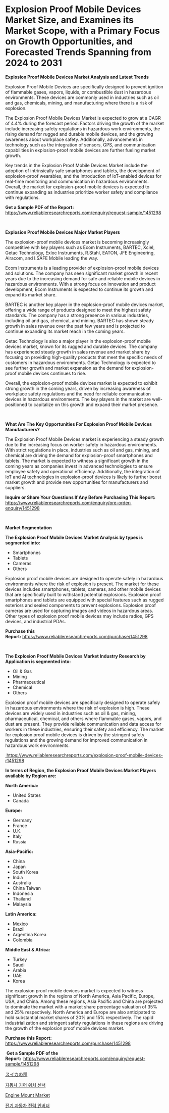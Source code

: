 <p><h1>Explosion Proof Mobile Devices Market Size, and Examines its Market Scope, with a Primary Focus on Growth Opportunities, and Forecasted Trends Spanning from 2024 to 2031</h1></p><p><strong>Explosion Proof Mobile Devices Market Analysis and Latest Trends</strong></p>
<p><p>Explosion Proof Mobile Devices are specifically designed to prevent ignition of flammable gases, vapors, liquids, or combustible dust in hazardous environments. These devices are commonly used in industries such as oil and gas, chemicals, mining, and manufacturing where there is a risk of explosion.</p><p>The Explosion Proof Mobile Devices Market is expected to grow at a CAGR of 4.4% during the forecast period. Factors driving the growth of the market include increasing safety regulations in hazardous work environments, the rising demand for rugged and durable mobile devices, and the growing awareness about workplace safety. Additionally, advancements in technology such as the integration of sensors, GPS, and communication capabilities in explosion-proof mobile devices are further fueling market growth.</p><p>Key trends in the Explosion Proof Mobile Devices Market include the adoption of intrinsically safe smartphones and tablets, the development of explosion-proof wearables, and the introduction of IoT-enabled devices for real-time monitoring and communication in hazardous environments. Overall, the market for explosion-proof mobile devices is expected to continue expanding as industries prioritize worker safety and compliance with regulations.</p></p>
<p><strong>Get a Sample PDF of the Report:&nbsp;</strong> <a href="https://www.reliableresearchreports.com/enquiry/request-sample/1451298">https://www.reliableresearchreports.com/enquiry/request-sample/1451298</a></p>
<p>&nbsp;</p>
<p><strong>Explosion Proof Mobile Devices Major Market Players</strong></p>
<p><p>The explosion-proof mobile devices market is becoming increasingly competitive with key players such as Ecom Instruments, BARTEC, Xciel, Getac Technology, Exloc Instruments, R.Stahl, EATON, JFE Engineering, Airacom, and I.SAFE Mobile leading the way. </p><p>Ecom Instruments is a leading provider of explosion-proof mobile devices and solutions. The company has seen significant market growth in recent years due to the increasing demand for safe and reliable mobile devices in hazardous environments. With a strong focus on innovation and product development, Ecom Instruments is expected to continue its growth and expand its market share.</p><p>BARTEC is another key player in the explosion-proof mobile devices market, offering a wide range of products designed to meet the highest safety standards. The company has a strong presence in various industries, including oil and gas, chemical, and mining. BARTEC has shown steady growth in sales revenue over the past few years and is projected to continue expanding its market reach in the coming years.</p><p>Getac Technology is also a major player in the explosion-proof mobile devices market, known for its rugged and durable devices. The company has experienced steady growth in sales revenue and market share by focusing on providing high-quality products that meet the specific needs of customers in hazardous environments. Getac Technology is expected to see further growth and market expansion as the demand for explosion-proof mobile devices continues to rise.</p><p>Overall, the explosion-proof mobile devices market is expected to exhibit strong growth in the coming years, driven by increasing awareness of workplace safety regulations and the need for reliable communication devices in hazardous environments. The key players in the market are well-positioned to capitalize on this growth and expand their market presence.</p></p>
<p>&nbsp;</p>
<p><strong>What Are The Key Opportunities For Explosion Proof Mobile Devices Manufacturers?</strong></p>
<p><p>The Explosion Proof Mobile Devices market is experiencing a steady growth due to the increasing focus on worker safety in hazardous environments. With strict regulations in place, industries such as oil and gas, mining, and chemical are driving the demand for explosion-proof smartphones and tablets. The market is expected to witness a significant growth in the coming years as companies invest in advanced technologies to ensure employee safety and operational efficiency. Additionally, the integration of IoT and AI technologies in explosion-proof devices is likely to further boost market growth and provide new opportunities for manufacturers and suppliers.</p></p>
<p><strong>Inquire or Share Your Questions If Any Before Purchasing This Report:</strong> <a href="https://www.reliableresearchreports.com/enquiry/pre-order-enquiry/1451298">https://www.reliableresearchreports.com/enquiry/pre-order-enquiry/1451298</a></p>
<p>&nbsp;</p>
<p><strong>Market Segmentation</strong></p>
<p><strong>The Explosion Proof Mobile Devices Market Analysis by types is segmented into:</strong></p>
<p><ul><li>Smartphones</li><li>Tablets</li><li>Cameras</li><li>Others</li></ul></p>
<p><p>Explosion proof mobile devices are designed to operate safely in hazardous environments where the risk of explosion is present. The market for these devices includes smartphones, tablets, cameras, and other mobile devices that are specifically built to withstand potential explosions. Explosion proof smartphones and tablets are equipped with special features such as rugged exteriors and sealed components to prevent explosions. Explosion proof cameras are used for capturing images and videos in hazardous areas. Other types of explosion proof mobile devices may include radios, GPS devices, and industrial PDAs.</p></p>
<p><strong>Purchase this Report:&nbsp;</strong><a href="https://www.reliableresearchreports.com/purchase/1451298">https://www.reliableresearchreports.com/purchase/1451298</a></p>
<p>&nbsp;</p>
<p><strong>The Explosion Proof Mobile Devices Market Industry Research by Application is segmented into:</strong></p>
<p><ul><li>Oil & Gas</li><li>Mining</li><li>Pharmaceutical</li><li>Chemical</li><li>Others</li></ul></p>
<p><p>Explosion proof mobile devices are specifically designed to operate safely in hazardous environments where the risk of explosion is high. These devices are widely used in industries such as oil & gas, mining, pharmaceutical, chemical, and others where flammable gases, vapors, and dust are present. They provide reliable communication and data access for workers in these industries, ensuring their safety and efficiency. The market for explosion proof mobile devices is driven by the stringent safety regulations and the growing demand for improved communication in hazardous work environments.</p></p>
<p><a href="https://www.reliableresearchreports.com/explosion-proof-mobile-devices-r1451298">&nbsp;https://www.reliableresearchreports.com/explosion-proof-mobile-devices-r1451298</a></p>
<p><strong>In terms of Region, the Explosion Proof Mobile Devices Market Players available by Region are:</strong></p>
<p>
    <p> <strong> North America: </strong>
        <ul>
            <li>United States</li>
            <li>Canada</li>
        </ul>
        </p> 
    <p> <strong> Europe: </strong>
        <ul>
            <li>Germany</li>
            <li>France</li>
            <li>U.K.</li>
            <li>Italy</li>
            <li>Russia</li>
        </ul>
        </p> 
    <p> <strong> Asia-Pacific: </strong>
        <ul>
            <li>China</li>
            <li>Japan</li>
            <li>South Korea</li>
            <li>India</li>
            <li>Australia</li>
            <li>China Taiwan</li>
            <li>Indonesia</li>
            <li>Thailand</li>
            <li>Malaysia</li>
        </ul>
        </p> 
    <p> <strong> Latin America: </strong>
        <ul>
            <li>Mexico</li>
            <li>Brazil</li>
            <li>Argentina Korea</li>
            <li>Colombia</li>
        </ul>
        </p> 
    <p> <strong> Middle East & Africa: </strong>
        <ul>
            <li>Turkey</li>
            <li>Saudi</li>
            <li>Arabia</li>
            <li>UAE</li>
            <li>Korea</li>
        </ul>
    </p>
    </p>
<p><p>The explosion proof mobile devices market is expected to witness significant growth in the regions of North America, Asia Pacific, Europe, USA, and China. Among these regions, Asia Pacific and China are projected to dominate the market with a market share percentage valuation of 35% and 25% respectively. North America and Europe are also anticipated to hold substantial market shares of 20% and 15% respectively. The rapid industrialization and stringent safety regulations in these regions are driving the growth of the explosion proof mobile devices market.</p></p>
<p><strong>Purchase this Report: </strong><a href="https://www.reliableresearchreports.com/purchase/1451298">https://www.reliableresearchreports.com/purchase/1451298</a></p>
<p>&nbsp;<strong>Get a Sample PDF of the Report:&nbsp;&nbsp;</strong><a href="https://www.reliableresearchreports.com/enquiry/request-sample/1451298">https://www.reliableresearchreports.com/enquiry/request-sample/1451298</a></p>
<p><strong></strong></p>
<p><p><a href="https://github.com/AriMuller2009/Market-Research-Report-List-1/blob/main/117012529186.md">スイカの種</a></p><p><a href="https://github.com/JeromeRtyau89966/Market-Research-Report-List-1/blob/main/782631626893.md">자동차 기어 위치 센서</a></p><p><a href="https://github.com/Airanohannonzb68e5pb53oc1/Market-Research-Report-List-2/blob/main/engine-mount-market.md">Engine Mount Market</a></p><p><a href="https://github.com/TimmyMann6767/Market-Research-Report-List-1/blob/main/699899726892.md">전기 자동차 전력 인버터</a></p></p>